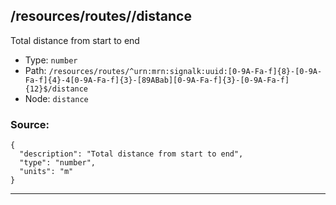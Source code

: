 ## /resources/routes/<RegExp>/distance

Total distance from start to end

* Type: `number`
* Path: `/resources/routes/^urn:mrn:signalk:uuid:[0-9A-Fa-f]{8}-[0-9A-Fa-f]{4}-4[0-9A-Fa-f]{3}-[89ABab][0-9A-Fa-f]{3}-[0-9A-Fa-f]{12}$/distance`
* Node: `distance`

### Source:
```
{
  "description": "Total distance from start to end",
  "type": "number",
  "units": "m"
}
```

---
